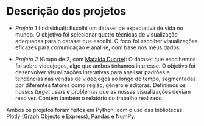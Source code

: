 # Descrição dos projetos

- *Projeto 1* (Individual):
  Escolhi um dataset de expectativa de vida no mundo. O objetivo foi selecionar quatro técnicas de visualização adequadas para o dataset que escolhi. O foco foi escolher visualizações eficazes para 
  comunicação e análise, com base nos meus dados.

- *Projeto 2* (Grupo de 2, com [Mafalda Duarte](https://github.com/mafs27)):
  O dataset que escolhemos foi sobre videojogos, algo que ambos tínhamos interesse. O objetivo foi desenvolver visualizações interativas para analisar padrões e tendências nas vendas de videojogos ao longo do 
  tempo, segmentadas por diferentes fatores como região, género e editoras. Definimos os nossos *target users* e problemas que as nossas visualizações deviam resolver.
  Contém também o relatório do trabalho realizado.

Ambos os projetos foram feitos em Python, com o uso das bibliotecas: Plotly (Graph Objects e Express), Pandas e NumPy.
